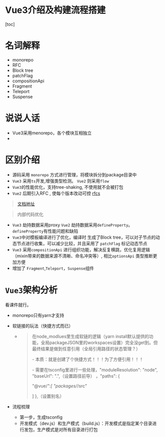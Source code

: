# Vue3介绍及构建流程搭建

[toc]

# 名词解释

- monorepo
- RFC
- Block tree
- patchFlag
- compositionApi
- Fragment
- Teleport
- Suspense

# 说说人话

- Vue3采用menorepo，各个模块互相独立
- 

## 



# 区别介绍

- 源码采用 `monorepo` 方式进行管理，将模块拆分到package目录中
- `Vue3` 采用`ts`开发,增强类型检测。 `Vue2` 则采用`flow`
- `Vue3`的性能优化，支持tree-shaking, 不使用就不会被打包
- `Vue2` 后期引入RFC , 使每个版本改动可控 [rfcs](https://github.com/vuejs/rfcs/tree/master/active-rfcs)

> [文档地址](https://v3.cn.vuejs.org/)

> 内部代码优化

- `Vue3` 劫持数据采用proxy `Vue2` 劫持数据采用`defineProperty`。 `defineProperty`有性能问题和缺陷
- `Vue3`中对模板编译进行了优化，编译时 生成了Block tree，可以对子节点的动态节点进行收集，可以减少比较，并且采用了 `patchFlag` 标记动态节点
- `Vue3` 采用`compositionApi` 进行组织功能，解决反复横跳，优化复用逻辑 （mixin带来的数据来源不清晰、命名冲突等）, 相比`optionsApi` 类型推断更加方便
- 增加了 `Fragment`,`Teleport`，`Suspense`组件

# `Vue3`架构分析

看课件就行。

- monorepo只有yarn才支持

- 软链接的玩法（快捷方式而已）

  - >
    >
    >在node_modlues里生成软链的逻辑（yarn install默认提供的功能，全局packageJSON里的workspaces设置）完全没get到。但最终结果是做到任意引用（全局引用路径的状态管理？）
    >
    >\- 本质：就是创建了个快捷方式！！！为了方便引用！！！
    >
    >\- 需要在tsconfig里进行一些处理，"moduleResolution": "node", "baseUrl": ".",（设置路径前导） ，"paths": {
    >
    >   "@vue/*":[
    >    "packages/*/src"
    >
    >   ]
    >  },（设置别名）

- 流程梳理
  - 第一步，生成tsconfig
  - 开发模式（dev.js）和生产模式（build.js）：开发模式是指定某个目录进行发包，生产模式是对所有目录进行打包